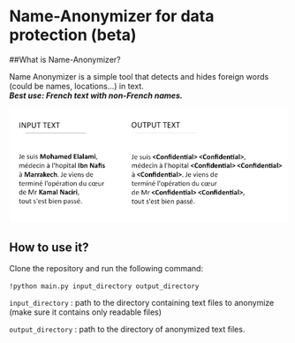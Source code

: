 # Name-Anonymizer for data protection (beta)

##What is Name-Anonymizer?

Name Anonymizer is a simple tool that detects and hides foreign words (could be names, locations...) in text.<br/>
***Best use: French text with non-French names.***

![plot](image.jpg)

## How to use it?

Clone the repository and run the following command:

<code>!python main.py input_directory output_directory</code> 

<code>input_directory</code> : path to the directory containing text files to anonymize (make sure it contains only readable files)

<code>output_directory</code> : path to the directory of anonymized text files.